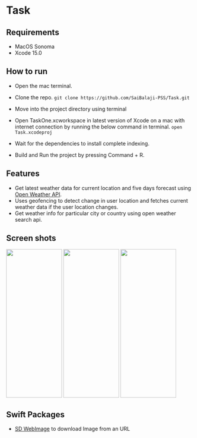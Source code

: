 # Task

## Requirements
* MacOS Sonoma
* Xcode 15.0


## How to run
* Open the mac terminal.
* Clone the repo.
```git clone https://github.com/SaiBalaji-PSS/Task.git```
* Move into the project directory using terminal

* Open TaskOne.xcworkspace in latest version of Xcode on a mac with internet connection by running the below command in terminal.
```open Task.xcodeproj```

* Wait for the dependencies to install complete indexing.

* Build and Run the project by pressing Command + R.


## Features 
* Get latest weather data for current location and five days forecast using [Open Weather API](https://openweathermap.org/api).
* Uses geofencing to detect change in user location and fetches current weather data if the user location changes.
* Get weather info for particular city or country using  open weather search api.

## Screen shots
<img width="150" height = "400"  src="https://github.com/SaiBalaji-PSS/MovieApp/assets/51410810/5e57e59e-8ac5-4571-b55b-acec4d2fad21">


<img width="150" height = "400"  src="https://github.com/SaiBalaji-PSS/MovieApp/assets/51410810/c28876ce-20b9-417f-a2a4-e9f493f58076">

<img width="150" height = "400"  src="https://github.com/SaiBalaji-PSS/MovieApp/assets/51410810/11567ea3-27c4-4318-9e6b-79ccc88a0b9d">


## Swift Packages 
* [SD WebImage](https://github.com/SDWebImage/SDWebImage) to download Image from an URL
